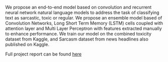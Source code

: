 We propose an end-to-end model based on convolution and recurrent neural network natural language models to address the task of classifying text as sarcastic, toxic or regular. We propose an ensemble model based of Convolution Networks, Long Short Term Memory (LSTM) cells coupled with attention layer and Multi Layer Perceptron with features extracted manually to enhance performance. We train our model on the combined toxicity dataset from Kaggle, and Sarcasm dataset from news headlines also published on Kaggle.

Full project report can be found [here](https://drive.google.com/file/d/1DTa8J_ktCo9tnb6zAsZ32zF6FSeEkZcP/view?usp=sharing)

